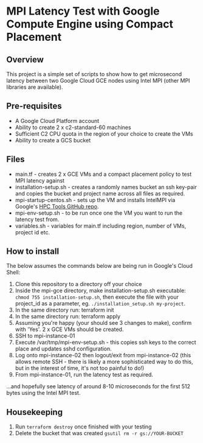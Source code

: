 # MPI Latency Test with Google Compute Engine using Compact Placement

## Overview

This project is a simple set of scripts to show how to get microsecond latency between two Google Cloud GCE nodes using Intel MPI (other MPI libraries are available).

## Pre-requisites
- A Google Cloud Platform account
- Ability to create 2 x c2-standard-60 machines
- Sufficient C2 CPU quota in the region of your choice to create the VMs
- Ability to create a GCS bucket

## Files

- main.tf - creates 2 x GCE VMs and a compact placement policy to test MPI latency against
- installation-setup.sh - creates a randomly names bucket an ssh key-pair and copies the bucket and project name across all files as required.
- mpi-startup-centos.sh - sets up the VM and installs IntelMPI via Google's [HPC Tools GitHub repo](https://github.com/GoogleCloudPlatform/hpc-tools.git).
- mpi-env-setup.sh - to be run once one the VM you want to run the latency test from.
- variables.sh - variables for main.tf including region, number of VMs, project id etc.


## How to install

The below assumes the commands below are being run in Google's Cloud Shell: 

1. Clone this repository to a directory off your choice
2. Inside the mpi-gce directory, make installation-setup.sh executable: `chmod 755 installation-setup.sh`, then execute the file with your project_id as a parameter, eg. `./installation_setup.sh my-project`. 
6. In the same directory run: terraform init
7. In the same directory run: terraform apply
8. Assuming you're happy (your should see 3 changes to make), confirm with 'Yes'. 2 x GCE VMs should be created.
9. SSH to mpi-instance-01
10. Execute /var/tmp/mpi-env-setup.sh - this copies ssh keys to the correct place and updates sshd configuration.
11. Log onto mpi-instance-02 then logout/exit from mpi-instance-02 (this allows remote SSH - there is likely a more sophisticated way to do this, but in the interest of time, it's not too painful to do!)
12. From mpi-instance-01, run the latency test as required.


...and hopefully see latency of around 8-10 microseconds for the first 512 bytes using the Intel MPI test.


## Housekeeping
1. Run `terraform destroy` once finished with your testing
2. Delete the bucket that was created `gsutil rm -r gs://YOUR-BUCKET`
